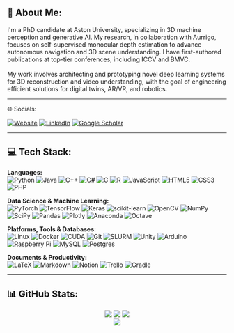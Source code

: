 ## 💫 About Me:
I'm a PhD candidate at Aston University, specializing in 3D machine perception and generative AI. My research, in collaboration with Aurrigo, focuses on self-supervised monocular depth estimation to advance autonomous navigation and 3D scene understanding. I have first-authored publications at top-tier conferences, including ICCV and BMVC.<br><br>My work involves architecting and prototyping novel deep learning systems for 3D reconstruction and video understanding, with the goal of engineering efficient solutions for digital twins, AR/VR, and robotics.

---

🌐 Socials:
<p align="left">
<a href="https://kieran514.github.io/" target="_blank"><img src="https://img.shields.io/badge/Website-3b5998?style=for-the-badge&logo=google-chrome&logoColor=white" alt="Website"/></a>
<a href="https://www.linkedin.com/in/kieran-saunders-6a5a801a3/" target="_blank"><img src="https://img.shields.io/badge/LinkedIn-0077B5?style=for-the-badge&logo=linkedin&logoColor=white" alt="LinkedIn"/></a>
<a href="https://scholar.google.com/citations?user=Gbr4BMEAAAAJ&hl=en" target="_blank"><img src="https://img.shields.io/badge/Google_Scholar-4285F4?style=for-the-badge&logo=google-scholar&logoColor=white" alt="Google Scholar"/></a>
</p>

---

## 💻 Tech Stack:
<p align="left">
<strong>Languages:</strong><br>
<img src="https://img.shields.io/badge/Python-3776AB?style=flat&logo=python&logoColor=white" alt="Python"/>
<img src="https://img.shields.io/badge/Java-ED8B00?style=flat&logo=openjdk&logoColor=white" alt="Java"/>
<img src="https://img.shields.io/badge/C%2B%2B-00599C?style=flat&logo=cplusplus&logoColor=white" alt="C++"/>
<img src="https://img.shields.io/badge/C%23-239120?style=flat&logo=c-sharp&logoColor=white" alt="C#"/>
<img src="https://img.shields.io/badge/C-00599C?style=flat&logo=c&logoColor=white" alt="C"/>
<img src="https://img.shields.io/badge/R-276DC3?style=flat&logo=r&logoColor=white" alt="R"/>
<img src="https://img.shields.io/badge/JavaScript-F7DF1E?style=flat&logo=javascript&logoColor=black" alt="JavaScript"/>
<img src="https://img.shields.io/badge/HTML5-E34F26?style=flat&logo=html5&logoColor=white" alt="HTML5"/>
<img src="https://img.shields.io/badge/CSS3-1572B6?style=flat&logo=css3&logoColor=white" alt="CSS3"/>
<img src="https://img.shields.io/badge/PHP-777BB4?style=flat&logo=php&logoColor=white" alt="PHP"/>
</p>
<p align="left">
<strong>Data Science & Machine Learning:</strong><br>
<img src="https://img.shields.io/badge/PyTorch-EE4C2C?style=flat&logo=PyTorch&logoColor=white" alt="PyTorch"/>
<img src="https://img.shields.io/badge/TensorFlow-FF6F00?style=flat&logo=TensorFlow&logoColor=white" alt="TensorFlow"/>
<img src="https://img.shields.io/badge/Keras-D00000?style=flat&logo=Keras&logoColor=white" alt="Keras"/>
<img src="https://img.shields.io/badge/scikit--learn-F7931E?style=flat&logo=scikit-learn&logoColor=white" alt="scikit-learn"/>
<img src="https://img.shields.io/badge/OpenCV-5C3EE8?style=flat&logo=opencv&logoColor=white" alt="OpenCV"/>
<img src="https://img.shields.io/badge/NumPy-013243?style=flat&logo=numpy&logoColor=white" alt="NumPy"/>
<img src="https://img.shields.io/badge/SciPy-0C55A5?style=flat&logo=scipy&logoColor=white" alt="SciPy"/>
<img src="https://img.shields.io/badge/Pandas-150458?style=flat&logo=pandas&logoColor=white" alt="Pandas"/>
<img src="https://img.shields.io/badge/Plotly-3F4F75?style=flat&logo=plotly&logoColor=white" alt="Plotly"/>
<img src="https://img.shields.io/badge/Anaconda-44A833?style=flat&logo=anaconda&logoColor=white" alt="Anaconda"/>
<img src="https://img.shields.io/badge/OCTAVE-darkblue?style=flat&logo=octave&logoColor=fcd683" alt="Octave"/>
</p>
<p align="left">
<strong>Platforms, Tools & Databases:</strong><br>
<img src="https://img.shields.io/badge/Linux-FCC624?style=flat&logo=linux&logoColor=black" alt="Linux"/>
<img src="https://img.shields.io/badge/Docker-2496ED?style=flat&logo=docker&logoColor=white" alt="Docker"/>
<img src="https://img.shields.io/badge/CUDA-76B900?style=flat&logo=nvidia&logoColor=white" alt="CUDA"/>
<img src="https://img.shields.io/badge/Git-F05032?style=flat&logo=git&logoColor=white" alt="Git"/>
<img src="https://img.shields.io/badge/SLURM-128c44?style=flat&logo=linux&logoColor=white" alt="SLURM"/>
<img src="https://img.shields.io/badge/Unity-20232A?style=flat&logo=unity&logoColor=white" alt="Unity"/>
<img src="https://img.shields.io/badge/Arduino-00979D?style=flat&logo=Arduino&logoColor=white" alt="Arduino"/>
<img src="https://img.shields.io/badge/Raspberry%20Pi-C51A4A?style=flat&logo=Raspberry-Pi&logoColor=white" alt="Raspberry Pi"/>
<img src="https://img.shields.io/badge/MySQL-005C84?style=flat&logo=mysql&logoColor=white" alt="MySQL"/>
<img src="https://img.shields.io/badge/PostgreSQL-316192?style=flat&logo=postgresql&logoColor=white" alt="Postgres"/>
</p>
<p align="left">
<strong>Documents & Productivity:</strong><br>
<img src="https://img.shields.io/badge/LaTeX-008080?style=flat&logo=latex&logoColor=white" alt="LaTeX"/>
<img src="https://img.shields.io/badge/Markdown-000000?style=flat&logo=markdown&logoColor=white" alt="Markdown"/>
<img src="https://img.shields.io/badge/Notion-000000?style=flat&logo=notion&logoColor=white" alt="Notion"/>
<img src="https://img.shields.io/badge/Trello-026AA7?style=flat&logo=Trello&logoColor=white" alt="Trello"/>
<img src="https://img.shields.io/badge/Gradle-02303A?style=flat&logo=Gradle&logoColor=white" alt="Gradle"/>
</p>

---

## 📊 GitHub Stats:
<p align="center">
<img src="https://github-readme-stats.vercel.app/api/pin/?username=Kieran514&repo=robustdepth&theme=dracula&show_owner=true"/>
<img src="https://github-readme-stats.vercel.app/api/pin/?username=Kieran514&repo=baseboostdepth&theme=dracula&show_owner=true"/>
<img src="https://github-readme-stats.vercel.app/api/pin/?username=Kieran514&repo=Dyna-DM&theme=dracula&show_owner=true"/>
<br/>
<img src="https://github-readme-stats.vercel.app/api/top-langs/?username=Kieran514&layout=compact&langs_count=8&theme=dracula"/>
</p>

